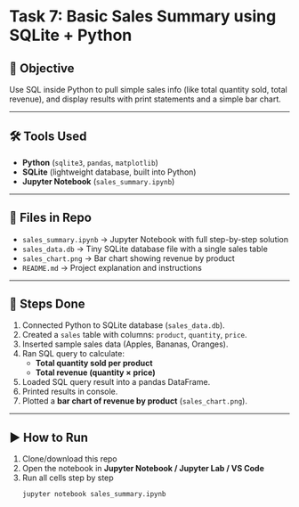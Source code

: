 # Task 7: Basic Sales Summary using SQLite + Python

## 📌 Objective
Use SQL inside Python to pull simple sales info (like total quantity sold, total revenue), and display results with print statements and a simple bar chart.

---

## 🛠 Tools Used
- **Python** (`sqlite3`, `pandas`, `matplotlib`)
- **SQLite** (lightweight database, built into Python)
- **Jupyter Notebook** (`sales_summary.ipynb`)

---

## 📂 Files in Repo
- `sales_summary.ipynb` → Jupyter Notebook with full step-by-step solution  
- `sales_data.db` → Tiny SQLite database file with a single sales table  
- `sales_chart.png` → Bar chart showing revenue by product  
- `README.md` → Project explanation and instructions  

---

## 🚀 Steps Done
1. Connected Python to SQLite database (`sales_data.db`).
2. Created a `sales` table with columns: `product`, `quantity`, `price`.
3. Inserted sample sales data (Apples, Bananas, Oranges).
4. Ran SQL query to calculate:
   - **Total quantity sold per product**
   - **Total revenue (quantity × price)**
5. Loaded SQL query result into a pandas DataFrame.
6. Printed results in console.
7. Plotted a **bar chart of revenue by product** (`sales_chart.png`).

---

## ▶️ How to Run
1. Clone/download this repo  
2. Open the notebook in **Jupyter Notebook / Jupyter Lab / VS Code**  
3. Run all cells step by step  
   ```bash
   jupyter notebook sales_summary.ipynb

